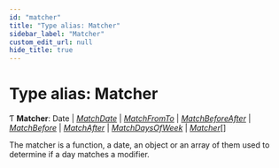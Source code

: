```yaml
---
id: "matcher"
title: "Type alias: Matcher"
sidebar_label: "Matcher"
custom_edit_url: null
hide_title: true
---
```


# Type alias: Matcher

Ƭ **Matcher**: Date \| [*MatchDate*](matchdate.md) \| [*MatchFromTo*](matchfromto.md) \| [*MatchBeforeAfter*](matchbeforeafter.md) \| [*MatchBefore*](matchbefore.md) \| [*MatchAfter*](matchafter.md) \| [*MatchDaysOfWeek*](matchdaysofweek.md) \| [*Matcher*](matcher.md)[]

The matcher is a function, a date, an object or an array of them used to
determine if a day matches a modifier.
